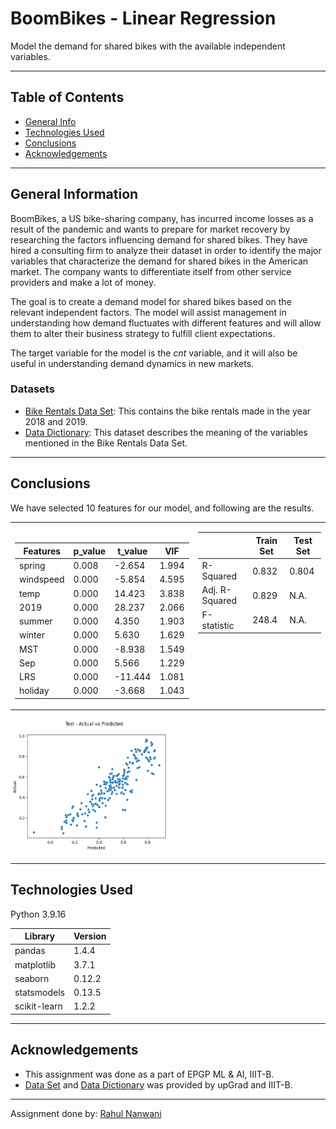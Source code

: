 # BoomBikes - Linear Regression

Model the demand for shared bikes with the available independent variables.

---

## Table of Contents

- [General Info](#general-information)
- [Technologies Used](#technologies-used)
- [Conclusions](#conclusions)
- [Acknowledgements](#acknowledgements)

---

## General Information

BoomBikes, a US bike-sharing company, has incurred income losses as a result of the pandemic and wants to prepare for market recovery by researching the factors influencing demand for shared bikes. They have hired a consulting firm to analyze their dataset in order to identify the major variables that characterize the demand for shared bikes in the American market. The company wants to differentiate itself from other service providers and make a lot of money.

The goal is to create a demand model for shared bikes based on the relevant independent factors. The model will assist management in understanding how demand fluctuates with different features and will allow them to alter their business strategy to fulfill client expectations.

The target variable for the model is the _cnt_ variable, and it will also be useful in understanding demand dynamics in new markets.

### Datasets

- [Bike Rentals Data Set](https://ml-course2-upgrad.s3.amazonaws.com/Linear+Regression+Assignment/Bike+Sharing+Assignment/day.csv): This contains the bike rentals made in the year 2018 and 2019.
- [Data Dictionary](https://drive.google.com/file/d/1x4Vi_FF0DEmTN1Cf6BnPHUuQP9p0s0Pz/view?usp=sharing): This dataset describes the meaning of the variables mentioned in the Bike Rentals Data Set.

---

## Conclusions

We have selected 10 features for our model, and following are the results.

<table>
<tr><td style="vertical-align: baseline;">

| Features | p_value | t_value | VIF |
| --- | --- | --- | --- |
| spring | 0.008 | -2.654 | 1.994 |
| windspeed | 0.000 | -5.854 | 4.595 |
| temp | 0.000 | 14.423 | 3.838 |
| 2019 | 0.000 | 28.237 | 2.066 |
| summer | 0.000 | 4.350 | 1.903 |
| winter | 0.000 | 5.630 | 1.629 |
| MST | 0.000 | -8.938 | 1.549 |
| Sep | 0.000 | 5.566 | 1.229 |
| LRS | 0.000 | -11.444 | 1.081 |
| holiday | 0.000 | -3.668 | 1.043 |

</td><td style="vertical-align: baseline;">

|                | Train Set | Test Set |
| -------------- | --------- | -------- |
| R-Squared      | 0.832     | 0.804    |
| Adj. R-Squared | 0.829     | N.A.     |
| F-statistic    | 248.4     | N.A.     |

</td>
</tr>
</table>

<img src="images/test_actual_vs_predicted.png" alt="Test - Actual vs Predicted" width="50%">

---

## Technologies Used

Python 3.9.16

| Library      | Version |
| ------------ | ------- |
| pandas       | 1.4.4   |
| matplotlib   | 3.7.1   |
| seaborn      | 0.12.2  |
| statsmodels  | 0.13.5  |
| scikit-learn | 1.2.2   |

---

## Acknowledgements

- This assignment was done as a part of EPGP ML & AI, IIIT-B.
- [Data Set](https://ml-course2-upgrad.s3.amazonaws.com/Linear+Regression+Assignment/Bike+Sharing+Assignment/day.csv) and [Data Dictionary](https://drive.google.com/file/d/1x4Vi_FF0DEmTN1Cf6BnPHUuQP9p0s0Pz/view?usp=sharing) was provided by upGrad and IIIT-B.

---

Assignment done by: [Rahul Nanwani](https://github.com/rahul-nanwani)
